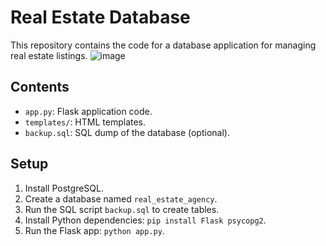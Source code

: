 # Real Estate Database

This repository contains the code for a database application for managing real estate listings.
![image](https://github.com/user-attachments/assets/98160ceb-b582-4815-8fed-6efdc5fce95b)

## Contents

*   `app.py`: Flask application code.
*   `templates/`: HTML templates.
*   `backup.sql`: SQL dump of the database (optional).

## Setup

1.  Install PostgreSQL.
2.  Create a database named `real_estate_agency`.
3.  Run the SQL script `backup.sql` to create tables.
4.  Install Python dependencies: `pip install Flask psycopg2`.
5.  Run the Flask app: `python app.py`.
